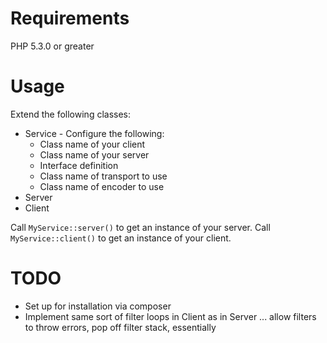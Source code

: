Requirements
====

PHP 5.3.0 or greater

Usage
====

Extend the following classes:

* Service - Configure the following:
  * Class name of your client
  * Class name of your server
  * Interface definition
  * Class name of transport to use
  * Class name of encoder to use
* Server
* Client

Call `MyService::server()` to get an instance of your server.
Call `MyService::client()` to get an instance of your client.

TODO
====

* Set up for installation via composer
* Implement same sort of filter loops in Client as in Server ... allow filters to throw errors, pop off filter stack, essentially
